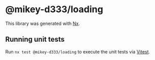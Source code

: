 # @mikey-d333/loading

This library was generated with [Nx](https://nx.dev).

## Running unit tests

Run `nx test @mikey-d333/loading` to execute the unit tests via [Vitest](https://vitest.dev/).
